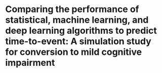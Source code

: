 # Comparing the performance of statistical, machine learning, and deep learning algorithms to predict time-to-event: A simulation study for conversion to mild cognitive impairment
